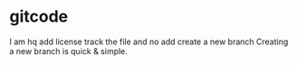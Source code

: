 # gitcode
I am hq
add license
track the file and no add
create a new branch
Creating a new branch is quick & simple.
